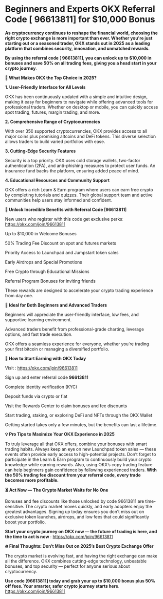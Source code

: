 # Beginners and Experts OKX Referral  Code [ 96613811]  for $10,000 Bonus

**As cryptocurrency continues to reshape the financial world, choosing the right crypto exchange is more important than ever. Whether you're just starting out or a seasoned trader, OKX stands out in 2025 as a leading platform that combines security, innovation, and unmatched rewards**.

**By using the referral code [ 96613811], you can unlock up to $10,000 in bonuses and save 50% on all trading fees, giving you a head start in your crypto journey**.

**🌟 What Makes OKX the Top Choice in 2025?**

**1. User-Friendly Interface for All Levels**

OKX has been continuously updated with a simple and intuitive design, making it easy for beginners to navigate while offering advanced tools for professional traders. Whether on desktop or mobile, you can quickly access spot trading, futures, margin trading, and more.

**2. Comprehensive Range of Cryptocurrencies**

With over 350 supported cryptocurrencies, OKX provides access to all major coins plus promising altcoins and DeFi tokens. This diverse selection allows traders to build varied portfolios with ease.

**3. Cutting-Edge Security Features**

Security is a top priority. OKX uses cold storage wallets, two-factor authentication (2FA), and anti-phishing measures to protect user funds. An insurance fund backs the platform, ensuring added peace of mind.

**4. Educational Resources and Community Support**

OKX offers a rich Learn & Earn program where users can earn free crypto by completing tutorials and quizzes. Their global support team and active communities help users stay informed and confident.

**🎁 Unlock Incredible Benefits with Referral Code [96613811]**

New users who register with this code get exclusive perks: https://okx.com/join/96613811

Up to $10,000 in Welcome Bonuses

50% Trading Fee Discount on spot and futures markets

Priority Access to Launchpad and Jumpstart token sales

Early Airdrops and Special Promotions

Free Crypto through Educational Missions

Referral Program Bonuses for inviting friends

These rewards are designed to accelerate your crypto trading experience from day one.

**💼 Ideal for Both Beginners and Advanced Traders**

Beginners will appreciate the user-friendly interface, low fees, and supportive learning environment.

Advanced traders benefit from professional-grade charting, leverage options, and fast trade execution.

OKX offers a seamless experience for everyone, whether you’re trading your first bitcoin or managing a diversified portfolio.

**🚀 How to Start Earning with OKX Today**

Visit  : https://okx.com/join/96613811

Sign up and enter referral code **96613811**

Complete identity verification (KYC)

Deposit funds via crypto or fiat

Visit the Rewards Center to claim bonuses and fee discounts

Start trading, staking, or exploring DeFi and NFTs through the OKX Wallet

Getting started takes only a few minutes, but the benefits can last a lifetime.

**💡 Pro Tips to Maximize Your OKX Experience in 2025**

To truly leverage all that OKX offers, combine your bonuses with smart trading habits. Always keep an eye on new Launchpad token sales — these events often provide early access to high-potential projects. Don’t forget to participate in the Learn & Earn program to continuously build your crypto knowledge while earning rewards. Also, using OKX’s copy trading feature can help beginners gain confidence by following experienced traders. **With the 50% trading fee discount from your referral code, every trade becomes more profitable**.

**⏳ Act Now — The Crypto Market Waits for No One**

Bonuses and fee discounts like those unlocked by code 96613811 are time-sensitive. The crypto market moves quickly, and early adopters enjoy the greatest advantages. Signing up today ensures you don’t miss out on exclusive token launches, airdrops, and low fees that could significantly boost your portfolio.

**Start your crypto journey on OKX now — the future of trading is here, and the time to act is now** : https://okx.com/join/96613811

**🔥 Final Thoughts: Don’t Miss Out on 2025’s Best Crypto Exchange Offer**

The crypto market is evolving fast, and having the right exchange can make all the difference. OKX combines cutting-edge technology, unbeatable bonuses, and top security — perfect for anyone serious about cryptocurrency.

**Use code [96613811] today and grab your up to $10,000 bonus plus 50% off fees. Your smarter, safer crypto journey starts here**. https://okx.com/join/96613811



